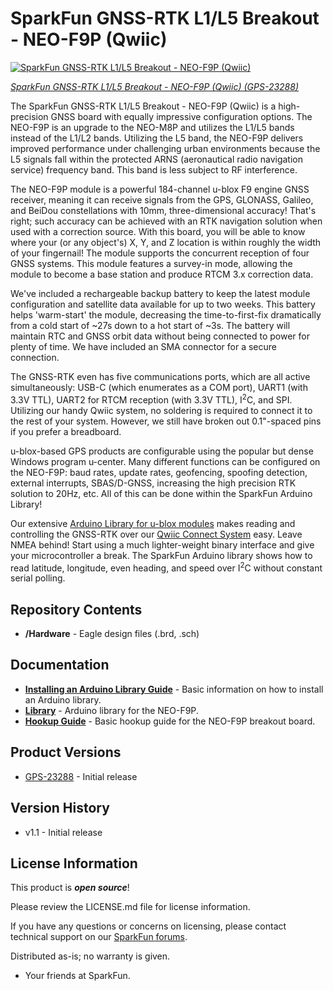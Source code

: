 SparkFun GNSS-RTK L1/L5 Breakout - NEO-F9P (Qwiic)
========================================

[![SparkFun GNSS-RTK L1/L5 Breakout - NEO-F9P (Qwiic)](https://cdn.sparkfun.com/r/600-600/assets/parts/2/3/4/8/5/GPS-23288-L1-L5-Breakout-NEO-F9P-Feature.jpg)](https://www.sparkfun.com/products/23288)

[*SparkFun GNSS-RTK L1/L5 Breakout - NEO-F9P (Qwiic) (GPS-23288)*](https://www.sparkfun.com/products/23288)

The SparkFun GNSS-RTK L1/L5 Breakout - NEO-F9P (Qwiic) is a high-precision GNSS board with equally impressive configuration options. The NEO-F9P is an upgrade to the NEO-M8P and utilizes the L1/L5 bands instead of the L1/L2 bands. Utilizing the L5 band, the NEO-F9P delivers improved performance under challenging urban environments because the L5 signals fall within the protected ARNS (aeronautical radio navigation service) frequency band. This band is less subject to RF interference.

The NEO-F9P module is a powerful 184-channel u-blox F9 engine GNSS receiver, meaning it can receive signals from the GPS, GLONASS, Galileo, and BeiDou constellations with 10mm, three-dimensional accuracy! That's right; such accuracy can be achieved with an RTK navigation solution when used with a correction source. With this board, you will be able to know where your (or any object's) X, Y, and Z location is within roughly the width of your fingernail! The module supports the concurrent reception of four GNSS systems. This module features a survey-in mode, allowing the module to become a base station and produce RTCM 3.x correction data.

We've included a rechargeable backup battery to keep the latest module configuration and satellite data available for up to two weeks. This battery helps 'warm-start' the module, decreasing the time-to-first-fix dramatically from a cold start of ~27s down to a hot start of ~3s. The battery will maintain RTC and GNSS orbit data without being connected to power for plenty of time. We have included an SMA connector for a secure connection.

The GNSS-RTK even has five communications ports, which are all active simultaneously: USB-C (which enumerates as a COM port), UART1 (with 3.3V TTL), UART2 for RTCM reception (with 3.3V TTL), I<sup>2</sup>C, and SPI. Utilizing our handy Qwiic system, no soldering is required to connect it to the rest of your system. However, we still have broken out 0.1"-spaced pins if you prefer a breadboard.

u-blox-based GPS products are configurable using the popular but dense Windows program u-center. Many different functions can be configured on the NEO-F9P: baud rates, update rates, geofencing, spoofing detection, external interrupts, SBAS/D-GNSS, increasing the high precision RTK solution to 20Hz, etc. All of this can be done within the SparkFun Arduino Library!

Our extensive [Arduino Library for u-blox modules](https://github.com/sparkfun/SparkFun_u-blox_GNSS_v3) makes reading and controlling the GNSS-RTK over our [Qwiic Connect System](https://www.sparkfun.com/qwiic) easy. Leave NMEA behind! Start using a much lighter-weight binary interface and give your microcontroller a break. The SparkFun Arduino library shows how to read latitude, longitude, even heading, and speed over I<sup>2</sup>C without constant serial polling.

Repository Contents
-------------------

* **/Hardware** - Eagle design files (.brd, .sch)

Documentation
--------------

* [**Installing an Arduino Library Guide**](https://learn.sparkfun.com/tutorials/installing-an-arduino-library) - Basic information on how to install an Arduino library.
* **[Library](https://github.com/sparkfun/SparkFun_u-blox_GNSS_v3/)** - Arduino library for the NEO-F9P.
* **[Hookup Guide](http://docs.sparkfun.com/SparkFun_u-blox_NEO-F9P/)** - Basic hookup guide for the NEO-F9P breakout board.

Product Versions
----------------

* [GPS-23288](https://www.sparkfun.com/products/23288) - Initial release

Version History
---------------
* v1.1 - Initial release

License Information
-------------------

This product is _**open source**_!

Please review the LICENSE.md file for license information.

If you have any questions or concerns on licensing, please contact technical support on our [SparkFun forums](https://forum.sparkfun.com/viewforum.php?f=152).

Distributed as-is; no warranty is given.

- Your friends at SparkFun.

_<COLLABORATION CREDIT>_
